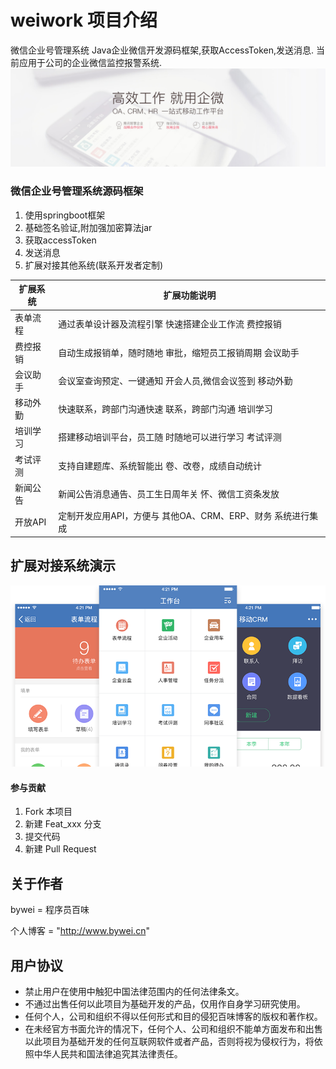 # weiwork 项目介绍 
微信企业号管理系统 Java企业微信开发源码框架,获取AccessToken,发送消息. 当前应用于公司的企业微信监控报警系统.
![列表](./screenshot/banner.jpg)

### 微信企业号管理系统源码框架

1. 使用springboot框架
2. 基础签名验证,附加强加密算法jar
3. 获取accessToken
4. 发送消息
5. 扩展对接其他系统(联系开发者定制)

| 扩展系统 | 扩展功能说明 |
| ------ | -------------------------------- | 
| 表单流程 | 通过表单设计器及流程引擎  快速搭建企业工作流 费控报销|
| 费控报销 | 自动生成报销单，随时随地  审批，缩短员工报销周期 会议助手| 
| 会议助手 | 会议室查询预定、一键通知  开会人员,微信会议签到 移动外勤 | 
| 移动外勤 | 快速联系，跨部门沟通快速  联系，跨部门沟通 培训学习 | 
| 培训学习 | 搭建移动培训平台，员工随  时随地可以进行学习 考试评测| 
| 考试评测 | 支持自建题库、系统智能出 卷、改卷，成绩自动统计  | 
| 新闻公告 | 新闻公告消息通告、员工生日周年关 怀、微信工资条发放  | 
| 开放API| 定制开发应用API，方便与 其他OA、CRM、ERP、财务 系统进行集成 | 


## 扩展对接系统演示
![扩展系统](./screenshot/module_img04.png)


#### 参与贡献

1. Fork 本项目
2. 新建 Feat_xxx 分支
3. 提交代码
4. 新建 Pull Request

## 关于作者
bywei = 程序员百味

个人博客 = "http://www.bywei.cn"

## 用户协议
* 禁止用户在使用中触犯中国法律范围内的任何法律条文。
* 不通过出售任何以此项目为基础开发的产品，仅用作自身学习研究使用。
* 任何个人，公司和组织不得以任何形式和目的侵犯百味博客的版权和著作权。
* 在未经官方书面允许的情况下，任何个人、公司和组织不能单方面发布和出售以此项目为基础开发的任何互联网软件或者产品，否则将视为侵权行为，将依照中华人民共和国法律追究其法律责任。